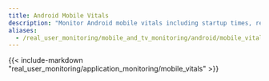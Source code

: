 ```yaml
---
title: Android Mobile Vitals
description: "Monitor Android mobile vitals including startup times, resource usage, and performance metrics to optimize app performance and user experience."
aliases:
  - /real_user_monitoring/mobile_and_tv_monitoring/android/mobile_vitals
---
```


{{< include-markdown "real_user_monitoring/application_monitoring/mobile_vitals" >}}